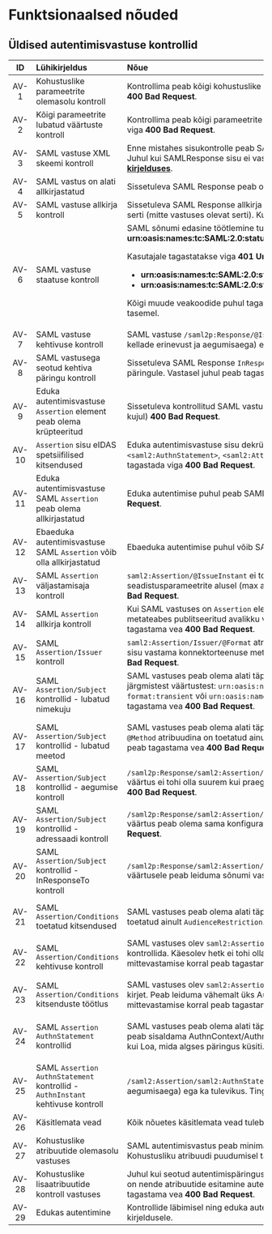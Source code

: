 # Funktsionaalsed nõuded

<a name="autentimisvastus"></a>
## Üldised autentimisvastuse kontrollid

| ID   | Lühikirjeldus | Nõue |
|:----:|:--------------|:-----|
| AV-1 | Kohustuslike parameetrite olemasolu kontroll | Kontrollima peab kõigi kohustuslike parameetrite olemasolu vastavalt [**API kirjeldusele**](Service-API.md#returnUrl). Vastasel juhul tuleb tagastada viga **400 Bad Request**.|
| AV-2 | Kõigi parameetrite lubatud väärtuste kontroll | Kontrollima peab kõigi parameetrite väärtust vastavalt [**API kirjelduses**](Service-API.md#returnUrl) toodud kitsendustele. Vastasel juhul tuleb tagastada viga **400 Bad Request**.|
| AV-3 | SAML vastuse XML skeemi kontroll | Enne mistahes sisukontrolle peab SAMLResponse sisu vastavust kontrollima SAML2 core, ja eIDAS XML skeemide vastu. Juhul kui SAMLResponse sisu ei vasta skeemile, tuleb tagastada viga **400 Bad Request**. Detailsem veakirjeldus toodud [**API kirjelduses**](Service-API.md#veakasitlus).|
| AV-4 | SAML vastus on alati allkirjastatud | Sissetuleva SAML Response peab olema allkirjastatud. Juhul kui ei ole, tagastatakse viga **400 Bad Request**. |
| AV-5 | SAML vastuse allkirja kontroll | Sissetuleva SAML Response allkirja peab valideerima kasutades selleks konnektorteenuse metadatas toodud allkirjastamise serti (mitte vastuses olevat serti). Kui allkiri ei valideeru, peab tagastama vea **400 Bad Request**. |
| AV-6 | SAML vastuse staatuse kontroll | SAML sõnumi edasine töötlemine tuleb katkestada juhul, kui SAML vastuses esimese taseme staatuskood ei ole **urn:oasis:names:tc:SAML:2.0:status:Success**. <p>Kasutajale tagastatakse viga **401 Unauthorized** juhul kui teise taseme staatuskood on üks alljärgnevatest staatuskoodidest. <ul><li>**urn:oasis:names:tc:SAML:2.0:status:AuthnFailed**  (autentimine ebaõnnestus)</li><li>**urn:oasis:names:tc:SAML:2.0:status:RequestDenied** (kasutaja ei andnud isikuandmete avaldamiseks nõusolekut)</li></ul></p><p>Kõigi muude veakoodide puhul tagastatakse **HTTP 500 Internal Server Error** ning statusCode ja statusMessage logitakse vea tasemel. </p>  |
| AV-7 | SAML vastuse kehtivuse kontroll |  SAML vastuse `/saml2p:Response/@IssueInstant` ehk väljastamiseg peab olema lubatud piirides - ei tohi olla aegunud (serveri kellade erinevust ja aegumisaega) ega ka tulevikus. Vastasel juhul peab tagastama vea **400 Bad Request**. |
| AV-8 | SAML vastusega seotud kehtiva päringu kontroll | Sissetuleva SAML Response `InResponseTo` atribuudi sisu peab viitama sõnumite vastavustabelis olevale kehtivale ja töötlemata päringule. Vastasel juhul peab tagastama vea **400 Bad Request**. |
| AV-9 | Eduka autentimisvastuse `Assertion` element peab olema krüpteeritud |  Sissetuleva kontrollitud SAML vastuse sisu peab sisaldama täpselt ühte krüpteeritud `Assertion` elementi (`EncryptedAssertion` kujul) **400 Bad Request**. |
| AV-10 | `Assertion` sisu eIDAS spetsiifilised kitsendused | Eduka autentimisvastuse sisu dekrüpteeritud osa peab sisaldama täpselt ühte eksemplari elementidest `<saml2:Assertion>`, `<saml2:AuthnStatement>`, `<saml2:AttributeStatement>`, `<saml2:Subject>` ja `<saml2:AuthnContext>`. Vastasel juhul tuleb tagastada viga **400 Bad Request**. |
| AV-11 | Eduka autentimisvastuse SAML `Assertion` peab olema allkirjastatud  | Eduka autentimise puhul peab SAML `Assertion` olema allkirjastatud. Juhul kui allkiri puudub, peab tagastama vea **400 Bad Request**. |
| AV-12 | Ebaeduka autentimisvastuse SAML `Assertion` võib olla allkirjastatud  | Ebaeduka autentimise puhul võib SAML `Assertion` olla allkirjastatud (aga ei pea).
| AV-13 | SAML `Assertion` väljastamisaja kontroll | `saml2:Assertion/@IssueInstant` ei tohi olla tulevikus. `Assertion/@IssueInstant` ei tohi olla aegunud. Aegumist arvestatakse seadistusparameetrite alusel (max autentimise kehtivuse aeg + lubatud kellade erinevus). Muul juhul peab tagastama vea **400 Bad Request**. |
| AV-14 | SAML `Assertion` allkirja kontroll | Kui SAML vastuses on `Assertion` element allkirjastatud peab selle kehtivust valideerima, kasutades konnektorteenuse metateabes publitseeritud avalikku võtit (KeyDescriptor/@use=signing). Juhul kui autentimisvastuse allkiri ei valideeru, peab tagastama vea **400 Bad Request**. |
| AV-15 | SAML `Assertion/Issuer` kontroll | `saml2:Assertion/Issuer/@Format` atribuut peab alati olema `urn:oasis:names:tc:SAML:2.0:nameid-format:entity` ja elemendi sisu vastama konnektorteenuse metadata urlile. Juhul kui autentimisvastus tingimustele ei vasta, peab tagastama vea **400 Bad Request**.|
| AV-16 | SAML `Assertion/Subject` kontrollid - lubatud nimekuju | SAML vastuses peab olema alati täpselt üks `saml2:Assertion/saml2:Subject/saml2:NameID` element ja formaat peab olema üks järgmistest väärtustest: `urn:oasis:names:tc:SAML:1.1:nameid-format:unspecified`, `urn:oasis:names:tc:SAML:2.0:nameid-format:transient` või `urn:oasis:names:tc:SAML:2.0:nameid-format:persistent`. Tingimustele mittevastamise korral peab tagastama vea **400 Bad Request**.</p>|
| AV-17 | SAML `Assertion/Subject` kontrollid - lubatud meetod | SAML vastuses peab olema alati täpselt üks `saml2:Assertion/saml2:Subject/saml2:SubjectConfirmation` element ja selle `@Method` atribuudina on toetatud ainult `urn:oasis:names:tc:SAML:2.0:cm:bearer` meetod. Tingimustele mittevastamise korral peab tagastama vea **400 Bad Request**.</p>|
| AV-18 | SAML `Assertion/Subject` kontrollid - aegumise kontroll |  `/saml2p:Response/saml2:Assertion/saml2:Subject/saml2:SubjectConfirmation/saml2:SubjectConfirmationData/@NotOnOrAfter` väärtus ei tohi olla suurem kui praegune hetk + lubatud kellaerinevus + max vastuse eluiga. Muul juhul peab tagastama vea **400 Bad Request**. |
| AV-19 | SAML `Assertion/Subject` kontrollid - adressaadi kontroll |  `/saml2p:Response/saml2:Assertion/saml2:Subject/saml2:SubjectConfirmation/saml2:SubjectConfirmationData/@Recipient` väärtus peab olema sama konfiguratsioonis seadistatud sõnumi vastuvõtupunktiga. Muul juhul peab tagastama vea **400 Bad Request**. |
| AV-20 | SAML `Assertion/Subject` kontrollid - InResponseTo kontroll |  `/saml2p:Response/saml2:Assertion/saml2:Subject/saml2:SubjectConfirmation/saml2:SubjectConfirmationData/@InResponseTo` väärtusele peab leiduma sõnumi vastavustabeli saadetud päringu kirje. Muul juhul peab tagastama vea **400 Bad Request**. |
| AV-21 | SAML `Assertion/Conditions` toetatud kitsendused | <p>SAML vastuses peab olema alati täpselt üks `saml2:Assertion/saml2:Conditions` element ja selle alamelementidest peab olema toetatud ainult `AudienceRestriction`. Muul juhul tuleb tagastada viga **400 Bad Request**. |
| AV-22 | SAML `Assertion/Conditions` kehtivuse kontroll | SAML vastuses olev `saml2:Assertion/saml2:Conditions` elemendi atribuutide `NotBefore` ja `NotOnOrAfter` väärtust tuleb kontrollida. Käesolev hetk ei tohi olla väiksem kui `NotBefore` väärtus ja suurem kui `NotOnOrAfter` väärtus. Tingimustele mittevastamise korral peab tagastama vea **400 Bad Request**.</p>|
| AV-23 | SAML `Assertion/Conditions` kitsenduste töötlus | SAML vastuses olev `saml2:Assertion/saml2:Conditions/saml2:AudienceRestriction` peab sisaldama vähemalt ühte Audience kirjet. Peab leiduma vähemalt üks Audience element, mille sisuks on eidas kliendi metateabe otspunkti aadress. Tingimustele mittevastamise korral peab tagastama vea **400 Bad Request**. |
| AV-24 | SAML `Assertion` `AuthnStatement` kontrollid | <p>SAML vastuses peab olema alati täpselt üks `/saml2:Assertion/saml2:AuthnStatement` element ja eduka autentimise korral peab sisaldama AuthnContext/AuthnContextClassRef elementi, mille sisu peab vastama samaväärsele või kõrgemale LoA-le, kui Loa, mida algses päringus küsiti. Tingimustele mittevastamise korral peab tagastama vea **400 Bad Request**.|
| AV-25 | SAML `Assertion` `AuthnStatement` kontrollid - `AuthnInstant` kehtivuse kontroll|  `/saml2:Assertion/saml2:AuthnStatement/@AuthnInstant` atribuudi väärtus ei tohi olla aegunud (serveri kellade erinevust ja aegumisaega) ega ka tulevikus. Tingimustele mittevastamise korral peab tagastama vea **400 Bad Request**.|
| AV-26 | Käsitlemata vead | Kõik nõuetes käsitlemata vead tuleb kinni püüda ning kasutajale tagastada vastus **500 Internal Server Error**. |
| AV-27 | Kohustuslike atribuutide olemasolu vastuses | SAML autentimisvastus peab minimaalselt sisaldama nelja atribuuti: `FirstName`, `FamilyName`, `DateOfBirth` ja `PersonIdentifier`. Kohustusliku atribuudi puudumisel tagastatakse viga **400 Bad Request**. |
| AV-28 | Kohustuslike lisaatribuutide kontroll vastuses | Juhul kui seotud autentimispäringus oli küsitud ka vähemalt üks järgmistest atribuutidest: `LegalPersonIdentifier`, `LegalName`, on nende atribuutide esitamine autentimisvastuses kohustuslik. Kui üks nimetatud soovitud atribuutidest puudub, peab tagastama vea **400 Bad Request**. |
| AV-29 | Edukas autentimine | Kontrollide läbimisel ning eduka autentimisvastuse korral moodustatakse JSON vastus vastavalt [**API kirjelduses**](Service-API.md#returnUrl) toodud kirjeldusele. |

